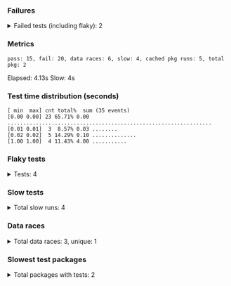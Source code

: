 ### Failures
<details>
<summary>Failed tests (including flaky): 2</summary>

<details>
<summary><code>github.com/vearutop/teststat/imperfect.TestThatFlakes</code></summary>

```
=== RUN   TestThatFlakes
=== PAUSE TestThatFlakes
=== CONT  TestThatFlakes
    imperfect_test.go:36: oh, I'm so flaky
--- FAIL: TestThatFlakes (0.00s)

```
</details>
<details>
<summary><code>github.com/vearutop/teststat/imperfect.TestThatFlakesToo</code></summary>

```
=== RUN   TestThatFlakesToo
=== PAUSE TestThatFlakesToo
=== CONT  TestThatFlakesToo
    imperfect_test.go:46: oh, I'm even more flaky
--- FAIL: TestThatFlakesToo (0.00s)

```
</details>
</details>

### Metrics

```
pass: 15, fail: 20, data races: 6, slow: 4, cached pkg runs: 5, total pkg: 2
```

Elapsed: 4.13s
Slow: 4s

### Test time distribution (seconds)
```
[ min  max] cnt total%  sum (35 events)
[0.00 0.00] 23 65.71% 0.00 .................................................................
[0.01 0.01]  3  8.57% 0.03 ........
[0.02 0.02]  5 14.29% 0.10 ..............
[1.00 1.00]  4 11.43% 4.00 ...........

```
### Flaky tests
<details>
<summary>Tests: 4</summary>

| Pass | Fail | Test |
| - | - | - |
| 1 | 7 | github.com/vearutop/teststat/imperfect.TestThatIsRacy |
| 1 | 1 | github.com/vearutop/teststat/imperfect.TestThatIsAlwaysSlow |
| 1 | 7 | github.com/vearutop/teststat/imperfect.TestThatFlakesToo |
| 1 | 5 | github.com/vearutop/teststat/imperfect.TestThatFlakes |
</details>

### Slow tests
<details>
<summary>Total slow runs: 4</summary>

| Result | Duration | Package | Test |
| - | - | - | - |
| pass | 1s | github.com/vearutop/teststat/imperfect/foo | TestThatIsAlwaysSlowFoo |
| pass | 1s | github.com/vearutop/teststat/imperfect/foo | TestThatIsSometimesSlowFoo |
| fail | 1s | github.com/vearutop/teststat/imperfect | TestThatIsAlwaysSlow |
| pass | 1s | github.com/vearutop/teststat/imperfect | TestThatIsAlwaysSlow |
</details>

### Data races
<details>
<summary>Total data races: 3, unique: 1</summary>

<details>
<summary><code>github.com/vearutop/teststat/imperfect.TestThatFlakesToo</code></summary>

Other affected tests:
```
github.com/vearutop/teststat/imperfect.TestThatIsRacy
github.com/vearutop/teststat/imperfect.TestThatFlakes
```

```
=== RUN   TestThatFlakesToo
=== PAUSE TestThatFlakesToo
=== CONT  TestThatFlakesToo
    imperfect_test.go:46: oh, I'm even more flaky
--- FAIL: TestThatFlakesToo (0.00s)
==================
WARNING: DATA RACE
Read at 0x00c000184018 by goroutine 9:
  github.com/vearutop/teststat/imperfect_test.TestThatIsRacy.func1()
      /Users/vearutop/dev/teststat/imperfect/imperfect_test.go:22 +0x2e

Previous write at 0x00c000184018 by goroutine 10:
  github.com/vearutop/teststat/imperfect_test.TestThatIsRacy.func1()
      /Users/vearutop/dev/teststat/imperfect/imperfect_test.go:22 +0x44

Goroutine 9 (running) created at:
  github.com/vearutop/teststat/imperfect_test.TestThatIsRacy()
      /Users/vearutop/dev/teststat/imperfect/imperfect_test.go:22 +0x97
  testing.tRunner()
      /usr/local/opt/go/libexec/src/testing/testing.go:1595 +0x238
  testing.(*T).Run.func1()
      /usr/local/opt/go/libexec/src/testing/testing.go:1648 +0x44

Goroutine 10 (finished) created at:
  github.com/vearutop/teststat/imperfect_test.TestThatIsRacy()
      /Users/vearutop/dev/teststat/imperfect/imperfect_test.go:22 +0x97
  testing.tRunner()
      /usr/local/opt/go/libexec/src/testing/testing.go:1595 +0x238
  testing.(*T).Run.func1()
      /usr/local/opt/go/libexec/src/testing/testing.go:1648 +0x44
==================

```
</details>

</details>

### Slowest test packages
<details>
<summary>Total packages with tests: 2</summary>

| Duration | Package |
| - | - |
| 1.27s | github.com/vearutop/teststat/imperfect |
| 0s (cached) | github.com/vearutop/teststat/imperfect/foo |
</details>

